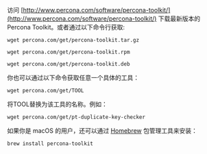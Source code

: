 访问 [http://www.percona.com/software/percona-toolkit/](http://www.percona.com/software/percona-toolkit/) 下载最新版本的 Percona Toolkit。或者通过以下命令行获取:
```
wget percona.com/get/percona-toolkit.tar.gz

wget percona.com/get/percona-toolkit.rpm

wget percona.com/get/percona-toolkit.deb
```

你也可以通过以下命令获取任意一个具体的工具：
```
wget percona.com/get/TOOL
```
将TOOL替换为该工具的名称。例如：
```
wget percona.com/get/pt-duplicate-key-checker
```

如果你是 macOS 的用户，还可以通过 [Homebrew](http://brew.sh/index_zh-cn.html) 包管理工具来安装：
```
brew install percona-toolkit
```